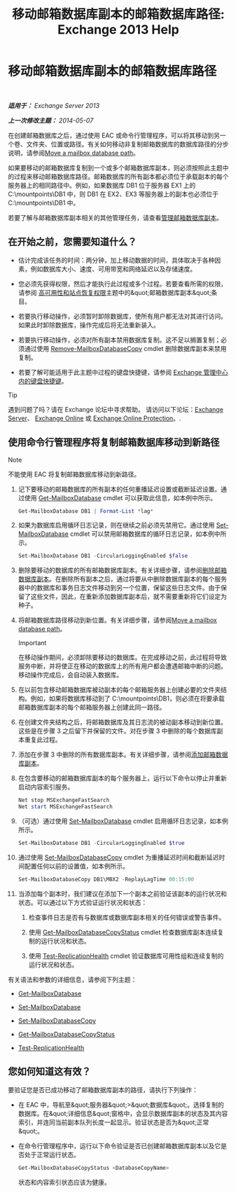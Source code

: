 ﻿---
title: '移动邮箱数据库副本的邮箱数据库路径: Exchange 2013 Help'
TOCTitle: 移动邮箱数据库副本的邮箱数据库路径
ms:assetid: 324f255c-d95d-4a8a-a134-c8cee5c5b9cb
ms:mtpsurl: https://technet.microsoft.com/zh-cn/library/Dd979782(v=EXCHG.150)
ms:contentKeyID: 50490281
ms.date: 05/21/2018
mtps_version: v=EXCHG.150
ms.translationtype: MT
---

# 移动邮箱数据库副本的邮箱数据库路径

 

_**适用于：** Exchange Server 2013_

_**上一次修改主题：** 2014-05-07_

在创建邮箱数据库之后，通过使用 EAC 或命令行管理程序，可以将其移动到另一个卷、文件夹、位置或路径。有关如何移动非复制邮箱数据库的数据库路径的分步说明，请参阅[Move a mailbox database path](manage-mailbox-databases-in-exchange-2013-exchange-2013-help.md)。

如果要移动的邮箱数据库复制到一个或多个邮箱数据库副本，则必须按照此主题中的过程来移动邮箱数据库路径。邮箱数据库的所有副本都必须位于承载副本的每个服务器上的相同路径中。例如，如果数据库 DB1 位于服务器 EX1 上的 C:\\mountpoints\\DB1 中，则 DB1 在 EX2、EX3 等服务器上的副本也必须位于 C:\\mountpoints\\DB1 中。

若要了解与邮箱数据库副本相关的其他管理任务，请查看[管理邮箱数据库副本](managing-mailbox-database-copies-exchange-2013-help.md)。

## 在开始之前，您需要知道什么？

  - 估计完成该任务的时间：两分钟，加上移动数据的时间，具体取决于各种因素，例如数据库大小、速度、可用带宽和网络延迟以及存储速度。

  - 您必须先获得权限，然后才能执行此过程或多个过程。若要查看所需的权限，请参阅 [高可用性和站点恢复权限](high-availability-and-site-resilience-permissions-exchange-2013-help.md)主题中的\&quot;邮箱数据库副本\&quot;条目。

  - 若要执行移动操作，必须暂时卸除数据库，使所有用户都无法对其进行访问。如果此时卸除数据库，操作完成后将无法重新装入。

  - 若要执行移动操作，必须对所有副本禁用数据库复制。这不足以搁置复制；必须通过使用 [Remove-MailboxDatabaseCopy](https://technet.microsoft.com/zh-cn/library/dd335119\(v=exchg.150\)) cmdlet 删除数据库副本来禁用复制。

  - 若要了解可能适用于此主题中过程的键盘快捷键，请参阅 [Exchange 管理中心内的键盘快捷键](keyboard-shortcuts-in-the-exchange-admin-center-exchange-online-protection-help.md)。

> [!TIP]  
> 遇到问题了吗？请在 Exchange 论坛中寻求帮助。 请访问以下论坛：<a href="https://go.microsoft.com/fwlink/p/?linkid=60612">Exchange Server</a>、 <a href="https://go.microsoft.com/fwlink/p/?linkid=267542">Exchange Online</a> 或 <a href="https://go.microsoft.com/fwlink/p/?linkid=285351">Exchange Online Protection</a>。.


## 使用命令行管理程序将复制邮箱数据库移动到新路径

> [!NOTE]  
> 不能使用 EAC 将复制邮箱数据库移动到新路径。


1.  记下要移动的邮箱数据库的所有副本的任何重播延迟设置或截断延迟设置。通过使用 [Get-MailboxDatabase](https://technet.microsoft.com/zh-cn/library/bb124924\(v=exchg.150\)) cmdlet 可以获取此信息，如本例中所示。
    
    ```powershell
    Get-MailboxDatabase DB1 | Format-List *lag*
    ```

2.  如果为数据库启用循环日志记录，则在继续之前必须先禁用它。通过使用 [Set-MailboxDatabase](https://technet.microsoft.com/zh-cn/library/bb123971\(v=exchg.150\)) cmdlet 可以禁用邮箱数据库的循环日志记录，如本例中所示。
    
    ```powershell
    Set-MailboxDatabase DB1 -CircularLoggingEnabled $false
    ```

3.  删除要移动的数据库的所有邮箱数据库副本。有关详细步骤，请参阅[删除邮箱数据库副本](remove-a-mailbox-database-copy-exchange-2013-help.md)。在删除所有副本之后，通过将要从中删除数据库副本的每个服务器中的数据库和事务日志文件移动到另一个位置，保留这些日志文件。由于保留了这些文件，因此，在重新添加数据库副本后，就不需要重新将它们设定为种子。

4.  将邮箱数据库路径移动到新位置。有关详细步骤，请参阅[Move a mailbox database path](manage-mailbox-databases-in-exchange-2013-exchange-2013-help.md)。
    
    > [!IMPORTANT]  
    > 在移动操作期间，必须卸除要移动的数据库。在完成移动之前，此过程将导致服务中断，并将使正在移动的数据库上的所有用户都会遭遇邮箱中断的问题。移动操作完成后，会自动装入数据库。


5.  在以前包含移动邮箱数据库被动副本的每个邮箱服务器上创建必要的文件夹结构。例如，如果将数据库移动到了 C:\\mountpoints\\DB1，则必须在将要承载邮箱数据库副本的每个邮箱服务器上创建此同一路径。

6.  在创建文件夹结构之后，将邮箱数据库及其日志流的被动副本移动到新位置。这些是在步骤 3 之后留下并保留的文件。对在步骤 3 中删除的每个数据库副本重复此过程。

7.  添加在步骤 3 中删除的所有数据库副本。有关详细步骤，请参阅[添加邮箱数据库副本](add-a-mailbox-database-copy-exchange-2013-help.md)。

8.  在包含要移动的邮箱数据库副本的每个服务器上，运行以下命令以停止并重新启动内容索引服务。
    
    ```PowerShell
    Net stop MSExchangeFastSearch
    Net start MSExchangeFastSearch
    ```

9.  （可选）通过使用 [Set-MailboxDatabase](https://technet.microsoft.com/zh-cn/library/bb123971\(v=exchg.150\)) cmdlet 启用循环日志记录，如本例所示。
    
    ```powershell
    Set-MailboxDatabase DB1 -CircularLoggingEnabled $true
    ```

10. 通过使用 [Set-MailboxDatabaseCopy](https://technet.microsoft.com/zh-cn/library/dd298104\(v=exchg.150\)) cmdlet 为重播延迟时间和截断延迟时间配置任何以前的设置值，如本例所示。
    
    ```powershell
    Set-MailboxDatabaseCopy DB1\MBX2 -ReplayLagTime 00:15:00
    ```

11. 当添加每个副本时，我们建议在添加下一个副本之前验证该副本的运行状况和状态。可以通过以下方式验证运行状况和状态：
    
    1.  检查事件日志是否有与数据库或数据库副本相关的任何错误或警告事件。
    
    2.  使用 [Get-MailboxDatabaseCopyStatus](https://technet.microsoft.com/zh-cn/library/dd298044\(v=exchg.150\)) cmdlet 检查数据库副本连续复制的运行状况和状态。
    
    3.  使用 [Test-ReplicationHealth](https://technet.microsoft.com/zh-cn/library/bb691314\(v=exchg.150\)) cmdlet 验证数据库可用性组和连续复制的运行状况和状态。

有关语法和参数的详细信息，请参阅下列主题：

  - [Get-MailboxDatabase](https://technet.microsoft.com/zh-cn/library/bb124924\(v=exchg.150\))

  - [Set-MailboxDatabase](https://technet.microsoft.com/zh-cn/library/bb123971\(v=exchg.150\))

  - [Set-MailboxDatabaseCopy](https://technet.microsoft.com/zh-cn/library/dd298104\(v=exchg.150\))

  - [Get-MailboxDatabaseCopyStatus](https://technet.microsoft.com/zh-cn/library/dd298044\(v=exchg.150\))

  - [Test-ReplicationHealth](https://technet.microsoft.com/zh-cn/library/bb691314\(v=exchg.150\))

## 您如何知道这有效？

要验证您是否已成功移动了邮箱数据库副本的路径，请执行下列操作：

  - 在 EAC 中，导航至\&quot;服务器\&quot;\>\&quot;数据库\&quot;。选择复制的数据库。在\&quot;详细信息\&quot;窗格中，会显示数据库副本的状态及其内容索引，并连同当前副本队列长度一起显示。验证状态是否为\&quot;正常\&quot;。

  - 在命令行管理程序中，运行以下命令验证是否已创建邮箱数据库副本以及它是否处于正常运行状态。
    
    ```powershell
    Get-MailboxDatabaseCopyStatus <DatabaseCopyName>
    ```
    
    状态和内容索引状态应该为健康。

